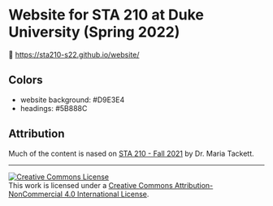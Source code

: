 # Website for STA 210 at Duke University (Spring 2022)

🔗 https://sta210-s22.github.io/website/

## Colors

- website background: #D9E3E4
- headings: #5B888C

## Attribution

Much of the content is nased on [STA 210 - Fall 2021](https://github.com/sta210-fa21/) by Dr. Maria Tackett.

<hr> 

<a rel="license" href="http://creativecommons.org/licenses/by-nc/4.0/"><img alt="Creative Commons License" style="border-width:0" src="https://i.creativecommons.org/l/by-nc/4.0/88x31.png" /></a><br />This work is licensed under a <a rel="license" href="http://creativecommons.org/licenses/by-nc/4.0/">Creative Commons Attribution-NonCommercial 4.0 International License</a>.
